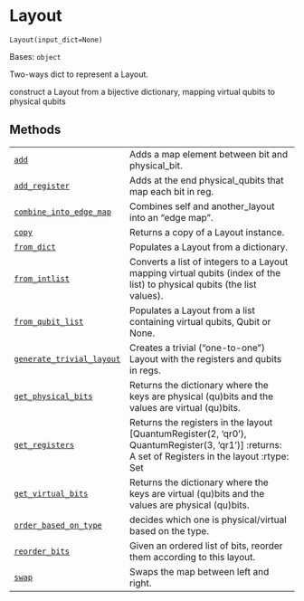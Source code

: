 # Layout

`Layout(input_dict=None)`

Bases: `object`

Two-ways dict to represent a Layout.

construct a Layout from a bijective dictionary, mapping virtual qubits to physical qubits

## Methods

|                                                                                                                                                                                   |                                                                                                                                                    |
| --------------------------------------------------------------------------------------------------------------------------------------------------------------------------------- | -------------------------------------------------------------------------------------------------------------------------------------------------- |
| [`add`](qiskit.transpiler.Layout.add#qiskit.transpiler.Layout.add "qiskit.transpiler.Layout.add")                                                                                 | Adds a map element between bit and physical\_bit.                                                                                                  |
| [`add_register`](qiskit.transpiler.Layout.add_register#qiskit.transpiler.Layout.add_register "qiskit.transpiler.Layout.add_register")                                             | Adds at the end physical\_qubits that map each bit in reg.                                                                                         |
| [`combine_into_edge_map`](qiskit.transpiler.Layout.combine_into_edge_map#qiskit.transpiler.Layout.combine_into_edge_map "qiskit.transpiler.Layout.combine_into_edge_map")         | Combines self and another\_layout into an “edge map”.                                                                                              |
| [`copy`](qiskit.transpiler.Layout.copy#qiskit.transpiler.Layout.copy "qiskit.transpiler.Layout.copy")                                                                             | Returns a copy of a Layout instance.                                                                                                               |
| [`from_dict`](qiskit.transpiler.Layout.from_dict#qiskit.transpiler.Layout.from_dict "qiskit.transpiler.Layout.from_dict")                                                         | Populates a Layout from a dictionary.                                                                                                              |
| [`from_intlist`](qiskit.transpiler.Layout.from_intlist#qiskit.transpiler.Layout.from_intlist "qiskit.transpiler.Layout.from_intlist")                                             | Converts a list of integers to a Layout mapping virtual qubits (index of the list) to physical qubits (the list values).                           |
| [`from_qubit_list`](qiskit.transpiler.Layout.from_qubit_list#qiskit.transpiler.Layout.from_qubit_list "qiskit.transpiler.Layout.from_qubit_list")                                 | Populates a Layout from a list containing virtual qubits, Qubit or None.                                                                           |
| [`generate_trivial_layout`](qiskit.transpiler.Layout.generate_trivial_layout#qiskit.transpiler.Layout.generate_trivial_layout "qiskit.transpiler.Layout.generate_trivial_layout") | Creates a trivial (“one-to-one”) Layout with the registers and qubits in regs.                                                                     |
| [`get_physical_bits`](qiskit.transpiler.Layout.get_physical_bits#qiskit.transpiler.Layout.get_physical_bits "qiskit.transpiler.Layout.get_physical_bits")                         | Returns the dictionary where the keys are physical (qu)bits and the values are virtual (qu)bits.                                                   |
| [`get_registers`](qiskit.transpiler.Layout.get_registers#qiskit.transpiler.Layout.get_registers "qiskit.transpiler.Layout.get_registers")                                         | Returns the registers in the layout \[QuantumRegister(2, ‘qr0’), QuantumRegister(3, ‘qr1’)] :returns: A set of Registers in the layout :rtype: Set |
| [`get_virtual_bits`](qiskit.transpiler.Layout.get_virtual_bits#qiskit.transpiler.Layout.get_virtual_bits "qiskit.transpiler.Layout.get_virtual_bits")                             | Returns the dictionary where the keys are virtual (qu)bits and the values are physical (qu)bits.                                                   |
| [`order_based_on_type`](qiskit.transpiler.Layout.order_based_on_type#qiskit.transpiler.Layout.order_based_on_type "qiskit.transpiler.Layout.order_based_on_type")                 | decides which one is physical/virtual based on the type.                                                                                           |
| [`reorder_bits`](qiskit.transpiler.Layout.reorder_bits#qiskit.transpiler.Layout.reorder_bits "qiskit.transpiler.Layout.reorder_bits")                                             | Given an ordered list of bits, reorder them according to this layout.                                                                              |
| [`swap`](qiskit.transpiler.Layout.swap#qiskit.transpiler.Layout.swap "qiskit.transpiler.Layout.swap")                                                                             | Swaps the map between left and right.                                                                                                              |
